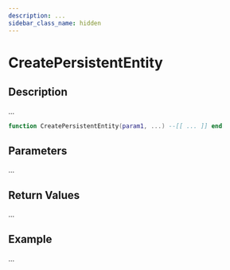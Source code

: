 ```yaml
---
description: ...
sidebar_class_name: hidden
---
```


# CreatePersistentEntity

## Description

...

```lua
function CreatePersistentEntity(param1, ...) --[[ ... ]] end
```

## Parameters

...

## Return Values

...

## Example

...

